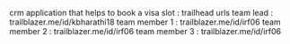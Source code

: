 crm application that helps to book a visa slot :
trailhead urls
team lead     : trailblazer.me/id/kbharathi18 
team member 1 : trailblazer.me/id/irf06 
team member 2 : trailblazer.me/id/irf06 
team member 3 : trailblazer.me/id/irf06 
